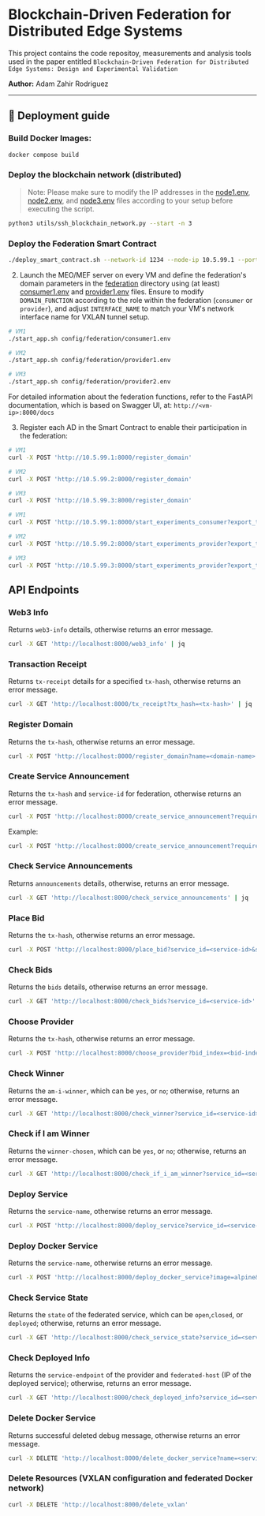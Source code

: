# Blockchain-Driven Federation for Distributed Edge Systems

This project contains the code repositoy, measurements and analysis tools used in the paper entitled `Blockchain-Driven Federation for Distributed Edge Systems: Design and Experimental Validation`

**Author:** Adam Zahir Rodriguez

---

## 🚀 Deployment guide

### Build Docker Images:
```bash
docker compose build
```

### Deploy the blockchain network (distributed)

> Note: Please make sure to modify the IP addresses in the [node1.env](./config/dlt/node1.env), [node2.env](./config/dlt/node2.env), and [node3.env](./config/dlt/node3.env) files according to your setup before executing the script.

```bash
python3 utils/ssh_blockchain_network.py --start -n 3
```

### Deploy the Federation Smart Contract

```bash
./deploy_smart_contract.sh --network-id 1234 --node-ip 10.5.99.1 --port 3334 --protocol ws
```

2. Launch the MEO/MEF server on every VM and define the federation's domain parameters in the [federation](./blockchain-network/) directory using (at least) [consumer1.env](./config/federation/consumer1.env) and [provider1.env](./config/federation/provider1.env) files. Ensure to modify `DOMAIN_FUNCTION` according to the role within the federation (`consumer` or `provider`), and adjust `INTERFACE_NAME` to match your VM's network interface name for VXLAN tunnel setup.

```bash
# VM1
./start_app.sh config/federation/consumer1.env

# VM2
./start_app.sh config/federation/provider1.env

# VM3
./start_app.sh config/federation/provider2.env
```

For detailed information about the federation functions, refer to the FastAPI documentation, which is based on Swagger UI, at: `http://<vm-ip>:8000/docs`

3. Register each AD in the Smart Contract to enable their participation in the federation:

```bash
# VM1 
curl -X POST 'http://10.5.99.1:8000/register_domain' 

# VM2 
curl -X POST 'http://10.5.99.2:8000/register_domain' 

# VM3
curl -X POST 'http://10.5.99.3:8000/register_domain' 
```

```bash
# VM1 
curl -X POST 'http://10.5.99.1:8000/start_experiments_consumer?export_to_csv=false&providers=2'

# VM2 
curl -X POST 'http://10.5.99.2:8000/start_experiments_provider?export_to_csv=false&price=20'

# VM3
curl -X POST 'http://10.5.99.3:8000/start_experiments_provider?export_to_csv=false&price=15'
```


## API Endpoints

### Web3 Info
Returns `web3-info` details, otherwise returns an error message.

```sh
curl -X GET 'http://localhost:8000/web3_info' | jq
```

### Transaction Receipt
Returns `tx-receipt` details for a specified `tx-hash`, otherwise returns an error message.

```sh
curl -X GET 'http://localhost:8000/tx_receipt?tx_hash=<tx-hash>' | jq
```

### Register Domain
Returns the `tx-hash`, otherwise returns an error message.

```sh
curl -X POST 'http://localhost:8000/register_domain?name=<domain-name>' | jq
```

### Create Service Announcement
Returns the `tx-hash` and `service-id` for federation, otherwise returns an error message.

```sh
curl -X POST 'http://localhost:8000/create_service_announcement?requirements=<service-requirements>&service_endpoint_consumer=<service-endpoint-consumer>' | jq
```

Example:
```sh
curl -X POST 'http://localhost:8000/create_service_announcement?requirements=service=alpine;replicas=1&service_endpoint_consumer=192.168.56.104' | jq
```

### Check Service Announcements
Returns `announcements` details, otherwise, returns an error message.

```sh
curl -X GET 'http://localhost:8000/check_service_announcements' | jq
```

### Place Bid
Returns the `tx-hash`, otherwise returns an error message.

```sh
curl -X POST 'http://localhost:8000/place_bid?service_id=<service-id>&service_price=<service-price>' | jq
```

### Check Bids
Returns the `bids` details, otherwise returns an error message.

```sh
curl -X GET 'http://localhost:8000/check_bids?service_id=<service-id>' | jq
```

### Choose Provider
Returns the `tx-hash`, otherwise returns an error message.

```sh
curl -X POST 'http://localhost:8000/choose_provider?bid_index=<bid-index>&service_id=<service-id>' | jq
``` 

### Check Winner
Returns the `am-i-winner`, which can be `yes`, or `no`; otherwise, returns an error message.

```sh
curl -X GET 'http://localhost:8000/check_winner?service_id=<service-id>' | jq
```

### Check if I am Winner
Returns the `winner-chosen`, which can be `yes`, or `no`; otherwise, returns an error message.

```sh
curl -X GET 'http://localhost:8000/check_if_i_am_winner?service_id=<service-id>' | jq
```

### Deploy Service
Returns the `service-name`, otherwise returns an error message.

```sh
curl -X POST 'http://localhost:8000/deploy_service?service_id=<service-id>' | jq
```

### Deploy Docker Service
Returns the `service-name`, otherwise returns an error message.

```sh
curl -X POST 'http://localhost:8000/deploy_docker_service?image=alpine&name=<service-name>&network=<docker-network>&replicas=<number-of-replicas>' | jq
```

### Check Service State
Returns the `state` of the federated service, which can be `open`,`closed`, or `deployed`; otherwise, returns an error message.

```sh
curl -X GET 'http://localhost:8000/check_service_state?service_id=<service-id>' | jq
```

### Check Deployed Info
Returns the `service-endpoint` of the provider and `federated-host` (IP of the deployed service); otherwise, returns an error message.

```sh
curl -X GET 'http://localhost:8000/check_deployed_info?service_id=<service-id>' | jq
```


### Delete Docker Service
Returns successful deleted debug message, otherwise returns an error message.
```sh
curl -X DELETE 'http://localhost:8000/delete_docker_service?name=<service-name>' 
```

### Delete Resources (VXLAN configuration and federated Docker network)

```sh
curl -X DELETE 'http://localhost:8000/delete_vxlan'
```

